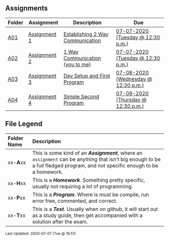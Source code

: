 ## Assignments
| Folder | Assignment | Description | Due|
 | ------------|------------|------------|------------|
 | [A01](https://github.com/rugbyprof/4443-2D-PyGame/tree/master/Assignments/A01) | [ Assignment 1 ](https://github.com/rugbyprof/4443-2D-PyGame/tree/master/Assignments/A01) | [ Establishing 2 Way Communication](https://github.com/rugbyprof/4443-2D-PyGame/tree/master/Assignments/A01) | [07-07-2020 (Tuesday @ 12:30 p.m.)](https://github.com/rugbyprof/4443-2D-PyGame/tree/master/Assignments/A01) |
 | [A02](https://github.com/rugbyprof/4443-2D-PyGame/tree/master/Assignments/A02) | [ Assignment 2 ](https://github.com/rugbyprof/4443-2D-PyGame/tree/master/Assignments/A02) | [ 1 Way Communication (you to me)](https://github.com/rugbyprof/4443-2D-PyGame/tree/master/Assignments/A02) | [07-07-2020 (Tuesday @ 12:30 p.m.)](https://github.com/rugbyprof/4443-2D-PyGame/tree/master/Assignments/A02) |
 | [A03](https://github.com/rugbyprof/4443-2D-PyGame/tree/master/Assignments/A03) | [ Assignment 3 ](https://github.com/rugbyprof/4443-2D-PyGame/tree/master/Assignments/A03) | [ Dev Setup and First Program](https://github.com/rugbyprof/4443-2D-PyGame/tree/master/Assignments/A03) | [07-08-2020 (Wednesday @ 12:30 p.m.)](https://github.com/rugbyprof/4443-2D-PyGame/tree/master/Assignments/A03) |
 | [A04](https://github.com/rugbyprof/4443-2D-PyGame/tree/master/Assignments/A04) | [ Assignment 4 ](https://github.com/rugbyprof/4443-2D-PyGame/tree/master/Assignments/A04) | [ Simple Second Program](https://github.com/rugbyprof/4443-2D-PyGame/tree/master/Assignments/A04) | [07-09-2020 (Thursday @ 12:30 p.m.)](https://github.com/rugbyprof/4443-2D-PyGame/tree/master/Assignments/A04) |

    
## File Legend

| Folder Name | Description |
|:-----------|:-------------|
|xx-**A**xx | This is some kind of an ***Assignment***, where an `assignment` can be anything that isn't big enough to be a full fledged program, and not specific enough to be a homework. |
|xx-**H**xx | This is a ***Homework***. Something pretty specific, usually not requiring a lot of programming. |
|xx-**P**xx | This is a ***Program***. Where is must be compile, run error free, commented, and correct. |
|xx-**T**xx | This is a ***Test***. Usually when on github, it will start out as a study guide, then get accompanied with a solution after the exam. |

    
<sup>Last Updated: 2020-07-07 (Tue @ 16:51)</sup>